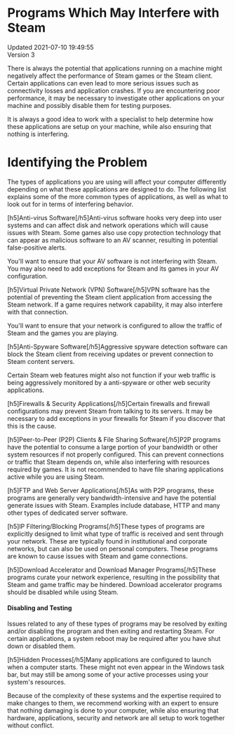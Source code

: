 # Programs Which May Interfere with Steam
Updated 2021-07-10 19:49:55  
Version 3  

There is always the potential that applications running on a machine might negatively affect the performance of Steam games or the Steam client. Certain applications can even lead to more serious issues such as connectivity losses and application crashes. If you are encountering poor performance, it may be necessary to investigate other applications on your machine and possibly disable them for testing purposes.  
  
It is always a good idea to work with a specialist to help determine how these applications are setup on your machine, while also ensuring that nothing is interfering.  
  
# Identifying the Problem
The types of applications you are using will affect your computer differently depending on what these applications are designed to do. The following list explains some of the more common types of applications, as well as what to look out for in terms of interfering behavior.  
  
[h5]Anti-virus Software[/h5]Anti-virus software hooks very deep into user systems and can affect disk and network operations which will cause issues with Steam. Some games also use copy protection technology that can appear as malicious software to an AV scanner, resulting in potential false-positive alerts.  
  
You'll want to ensure that your AV software is not interfering with Steam. You may also need to add exceptions for Steam and its games in your AV configuration.  
  
[h5]Virtual Private Network (VPN) Software[/h5]VPN software has the potential of preventing the Steam client application from accessing the Steam network. If a game requires network capability, it may also interfere with that connection.  
  
You'll want to ensure that your network is configured to allow the traffic of Steam and the games you are playing.  
  
[h5]Anti-Spyware Software[/h5]Aggressive spyware detection software can block the Steam client from receiving updates or prevent connection to Steam content servers.  
  
Certain Steam web features might also not function if your web traffic is being aggressively monitored by a anti-spyware or other web security applications.  
  
[h5]Firewalls & Security Applications[/h5]Certain firewalls and firewall configurations may prevent Steam from talking to its servers. It may be necessary to add exceptions in your firewalls for Steam if you discover that this is the cause.  
  
[h5]Peer-to-Peer (P2P) Clients & File Sharing Software[/h5]P2P programs have the potential to consume a large portion of your bandwidth or other system resources if not properly configured. This can prevent connections or traffic that Steam depends on, while also interfering with resources required by games. It is not recommended to have file sharing applications active while you are using Steam.  
  
[h5]FTP and Web Server Applications[/h5]As with P2P programs, these programs are generally very bandwidth-intensive and have the potential generate issues with Steam. Examples include database, HTTP and many other types of dedicated server software.  
  
[h5]IP Filtering/Blocking Programs[/h5]These types of programs are explicitly designed to limit what type of traffic is received and sent through your network. These are typically found in institutional and corporate networks, but can also be used on personal computers. These programs are known to cause issues with Steam and game connections.  
  
[h5]Download Accelerator and Download Manager Programs[/h5]These programs curate your network experience, resulting in the possibility that Steam and game traffic may be hindered. Download accelerator programs should be disabled while using Steam.  
  
#### Disabling and Testing
Issues related to any of these types of programs may be resolved by exiting and/or disabling the program and then exiting and restarting Steam. For certain applications, a system reboot may be required after you have shut down or disabled them.  
  
[h5]Hidden Processes[/h5]Many applications are configured to launch when a computer starts. These might not even appear in the Windows task bar, but may still be among some of your active processes using your system's resources.  
  
Because of the complexity of these systems and the expertise required to make changes to them, we recommend working with an expert to ensure that nothing damaging is done to your computer, while also ensuring that hardware, applications, security and network are all setup to work together without conflict.